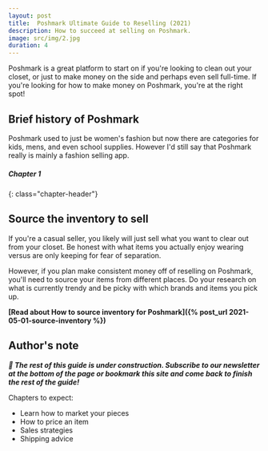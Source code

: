 ```yaml
---
layout: post
title:  Poshmark Ultimate Guide to Reselling (2021)
description: How to succeed at selling on Poshmark.
image: src/img/2.jpg
duration: 4
---
```


Poshmark is a great platform to start on if you're looking to clean out your closet, or just to make money on the side and perhaps even sell full-time. If you're looking for how to make money on Poshmark, you're at the right spot!

<!-- **Author's Note:** There is literally *so* much to talk about that I've included links under each section for more in-depth explanations. I suggest reading through this guide first and then reading the other guides afterward to learn more. -->

## Brief history of Poshmark

Poshmark used to just be women's fashion but now there are categories for kids, mens, and even school supplies. However I'd still say that Poshmark really is mainly a fashion selling app. 

##### Chapter 1
{: class="chapter-header"}
## Source the inventory to sell

If you're a casual seller, you likely will just sell what you want to clear out from your closet. Be honest with what items you actually enjoy wearing versus are only keeping for fear of separation.

However, if you plan make consistent money off of reselling on Poshmark, you'll need to source your items from different places. Do your research on what is currently trendy and be picky with which brands and items you pick up.

**[Read about How to source inventory for Poshmark]({% post_url 2021-05-01-source-inventory %})**

## Author's note
***🚧  The rest of this guide is under construction. Subscribe to our newsletter at the bottom of the page or bookmark this site and come back to finish the rest of the guide!***

Chapters to expect:
+  Learn how to market your pieces 
+  How to price an item
+  Sales strategies
+  Shipping advice
